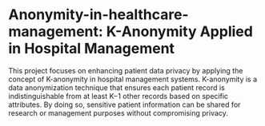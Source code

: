 # Anonymity-in-healthcare-management: K-Anonymity Applied in Hospital Management
This project focuses on enhancing patient data privacy by applying the concept of K-anonymity in hospital management systems. K-anonymity is a data anonymization technique that ensures each patient record is indistinguishable from at least K−1 other records based on specific attributes. By doing so, sensitive patient information can be shared for research or management purposes without compromising privacy.
